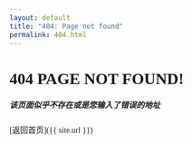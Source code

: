 ```yaml
---
layout: default
title: "404: Page not found"
permalink: 404.html
---
```


<div style="text-algin:center;font-family:'Noto Serif SC",serif;">
<h1>404 PAGE NOT FOUND!</h1>

<h5>该页面似乎不存在或是您输入了错误的地址</h5>

[返回首页]({{ site.url }})
</div>

